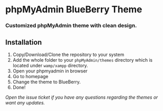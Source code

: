 # phpMyAdmin BlueBerry Theme
### Customized phpMyAdmin theme with clean design.

## Installation
1. Copy/Download/Clone the repository to your system
2. Add the whole folder to your `phpMyAdmin/themes` directory which is located under `wamp/xampp` directory.
3. Open your phpmyadmin in browser
4. Go to homepage
5. Change the theme to BlueBerry.
6. Done!

_Open the issue ticket if you have any questions regarding the themes or want any updates._
